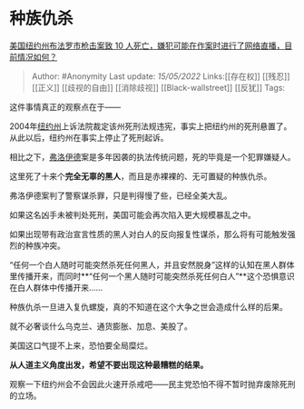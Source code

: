 # 种族仇杀
[美国纽约州布法罗市枪击案致 10 人死亡，嫌犯可能在作案时进行了网络直播，目前情况如何？](https://www.zhihu.com/question/532886910/answer/2486822451)

> Author: #Anonymity 
> Last update: *15/05/2022* 
> Links:[[存在权]] [[残忍]] [[正义]] [[歧视的自由]] [[消除歧视]] [[Black-wallstreet]] [[反犹]]
> Tags: 

这件事情真正的观察点在于——

2004年[纽约州](https://www.zhihu.com/search?q=%E7%BA%BD%E7%BA%A6%E5%B7%9E&search_source=Entity&hybrid_search_source=Entity&hybrid_search_extra=%7B%22sourceType%22%3A%22answer%22%2C%22sourceId%22%3A2486822451%7D)上诉法院裁定该州死刑法规违宪，事实上把纽约州的死刑悬置了。从此以后，纽约州在事实上停止了死刑起诉。

相比之下，[弗洛伊德](https://www.zhihu.com/search?q=%E5%BC%97%E6%B4%9B%E4%BC%8A%E5%BE%B7&search_source=Entity&hybrid_search_source=Entity&hybrid_search_extra=%7B%22sourceType%22%3A%22answer%22%2C%22sourceId%22%3A2486822451%7D)案是多年因袭的执法传统问题，死的毕竟是一个犯罪嫌疑人。

这里死了十来个**完全无辜的黑人**，而且是赤裸裸的、无可置疑的种族仇杀。

弗洛伊德案判了警察谋杀罪，只是判得慢了些，已经全美大乱。

如果这名凶手未被判处死刑，美国可能会再次陷入更大规模暴乱之中。

如果出现带有政治宣言性质的黑人对白人的反向报复性谋杀，那么将有可能触发强烈的种族冲突。

“任何一个白人随时可能突然杀死任何黑人，并且安然脱身”这样的认知在黑人群体里传播开来，而同时**“任何一个黑人随时可能突然杀死任何白人”**这个恐惧意识在白人群体中传播开来……

种族仇杀一旦进入复仇螺旋，真的不知道在这个大争之世会造成什么样的后果。

就不必奢谈什么乌克兰、通货膨胀、加息、美股了。

美国这口气提不上来，恐怕要全局糜烂。

**从人道主义角度出发，希望不要出现这种最糟糕的结果。**

  

观察一下纽约州会不会因此火速开杀戒吧——民主党恐怕不得不暂时抛弃废除死刑的立场。

  
